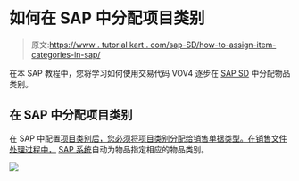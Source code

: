 # 如何在 SAP 中分配项目类别

> 原文:[https://www . tutorial kart . com/sap-SD/how-to-assign-item-categories-in-sap/](https://www.tutorialkart.com/sap-sd/how-to-assign-item-categories-in-sap/)

在本 SAP 教程中，您将学习如何使用交易代码 VOV4 逐步在 [SAP SD](https://www.tutorialkart.com/sap-sd/sap-sd-training-tutorial/) 中分配物品类别。

## 在 SAP 中分配项目类别

在 SAP 中配置[项目类别后，您必须将项目类别分配给销售单据类型。在销售文件处理过程中，](https://www.tutorialkart.com/sap-sd/define-item-categories-in-sap/) [SAP 系统](https://www.tutorialkart.com/sap/what-is-sap-definition-of-erp-sap-systems/)自动为物品指定相应的物品类别。

[![](../Images/925da31b32d6bc3827932f6c8afb11bb.png)](https://www.tutorialkart.com/)